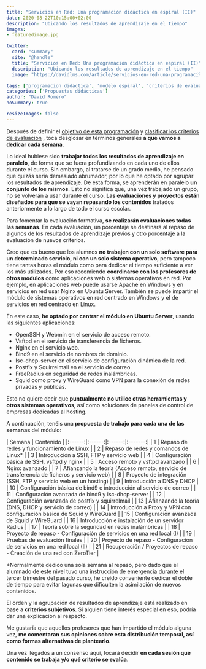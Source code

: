 ```yaml
---
title: "Servicios en Red: Una programación didáctica en espiral (II)"
date: 2020-08-22T10:15:00+02:00
description: "Ubicando los resultados de aprendizaje en el tiempo"
images:
- featuredimage.jpg

twitter:
  card: "summary"
  site: "@handle"
  title: "Servicios en Red: Una programación didáctica en espiral (II)"
  description: "Ubicando los resultados de aprendizaje en el tiempo"
  image: "https://davidlms.com/article/servicios-en-red-una-programaci%C3%B3n-did%C3%A1ctica-en-espiral-ii/featuredimage.jpg"

tags: ['programacion didactica', 'modelo espiral', 'criterios de evaluacion', 'contenidos', 'temporalización', 'servicios en red']
categories: ['Propuestas didácticas']
author: "David Romero"
noSummary: true

resizeImages: false
---
```

Después de definir el  [objetivo de esta programación](https://davidlms.com/article/girando-alrededor-del-aprendizaje-una-programaci%C3%B3n-did%C3%A1ctica-en-espiral/)  y  [clasificar los criterios de evaluación](https://davidlms.com/article/servicios-en-red-una-programaci%C3%B3n-did%C3%A1ctica-en-espiral/) , toca desglosar en términos generales **a qué vamos a dedicar cada semana**.

Lo ideal hubiese sido **trabajar todos los resultados de aprendizaje en paralelo**, de forma que se fuera profundizando en cada uno de ellos durante el curso. Sin embargo, al tratarse de un grado medio, he pensado que quizás sería demasiado abrumador, por lo que he optado por agrupar los resultados de aprendizaje. De esta forma, se aprenderán en paralelo **un conjunto de los mismos**. Esto no significa que, una vez trabajado un grupo, no se volverán a usar durante el curso. **Las evaluaciones y proyectos están diseñados para que se vayan repasando los contenidos** tratados anteriormente a lo largo de todo el curso escolar.

Para fomentar la evaluación formativa, **se realizarán evaluaciones todas las semanas**. En cada evaluación, un porcentaje se destinará al repaso de algunos de los resultados de aprendizaje previos y otro porcentaje a la evaluación de nuevos criterios.

Creo que es bueno que los alumnos **no trabajen con un solo software para un determinado servicio, ni con un solo sistema operativo**, pero tampoco tiene tantas horas el módulo como para dedicar el tiempo suficiente a ver los más utilizados. Por eso recomiendo **coordinarse con los profesores de otros módulos** como aplicaciones web o sistemas operativos en red. Por ejemplo, en aplicaciones web puede usarse Apache en Windows y en servicios en red usar Nginx en Ubuntu Server. También se puede impartir el módulo de sistemas operativos en red centrado en Windows y el de servicios en red centrado en Linux.

En este caso, **he optado por centrar el módulo en Ubuntu Server**, usando las siguientes aplicaciones:
* OpenSSH y Webmin en el servicio de acceso remoto.
* Vsftpd en el servicio de transferencia de ficheros.
* Nginx en el servicio web.
* Bind9 en el servicio de nombres de dominio.
* Isc-dhcp-server en el servicio de configuración dinámica de la red.
* Postfix y Squirrelmail en el servicio de correo.
* FreeRadius en seguridad de redes inalámbricas.
* Squid como proxy y WireGuard como VPN para la conexión de redes privadas y públicas.

Esto no quiere decir que **puntualmente no utilice otras herramientas y otros sistemas operativos**, así como soluciones de paneles de control de empresas dedicadas al hosting.

A continuación, tenéis una **propuesta de trabajo para cada una de las semanas** del módulo:

| Semana | Contenido |
|:------:|:------:|:------:|:-------:|
|   1   |   Repaso de redes y funcionamiento de Linux   |
|   2   |   Repaso de redes y comandos de Linux*   |
|   3   |   Introducción a SSH, FTP y servicio web   |
|   4   |   Configuración básica de SSH, vsftpd y nginx   |
|   5  |   Acceso remoto y vsftpd avanzado   |
|   6   |   Nginx avanzado   |
|   7   |   Afianzando la teoría (Acceso remoto, servicio de transferencia de ficheros y servicio web)   |
|   8   |   Proyecto de integración (SSH, FTP y servicio web en un hosting)   |
|   9   |   Introducción a DNS y DHCP   |
|   10   |   Configuración básica de bind9 e introducción al servicio de correo   |
|   11   |   Configuración avanzada de bind9 y isc-dhcp-server   |
|   12   |   Configuración avanzada de postfix y squirrelmail   |
|   13   |   Afianzando la teoría (DNS, DHCP y servicio de correo)   |
|   14   |   Introducción a Proxy y VPN con configuración básica de Squid y  WireGuard   |
|   15   |   Configuración avanzada de Squid y WireGuard   |
|   16   |   Introducción e instalación de un servidor Radius   |
|   17   |   Teoría sobre la seguridad en redes inalámbricas   |
|   18   |   Proyecto de repaso - Configuración de servicios en una red local (I)   |
|   19   |   Pruebas de evaluación finales   |
|   20   |   Proyecto de repaso - Configuración de servicios en una red local (II)   |
|   21   |   Recuperación / Proyectos de repaso - Creación de una red con ZeroTier   |

*Normalmente dedico una sola semana al repaso, pero dado que el alumnado de este nivel tuvo una instrucción de emergencia durante el tercer trimestre del pasado curso, he creído conveniente dedicar el doble de tiempo para evitar lagunas que dificulten la asimilación de nuevos contenidos.

El orden y la agrupación de resultados de aprendizaje está realizado en base a **criterios subjetivos**. Si alguien tiene interés especial en eso, podría dar una explicación al respecto.

Me gustaría que aquellos profesores que han impartido el módulo alguna vez, **me comentaran sus opiniones sobre esta distribución temporal, así como formas alternativas de plantearlo**.

Una vez llegados a un consenso aquí, tocará decidir **en cada sesión qué contenido se trabaja y/o qué criterio se evalúa**.


